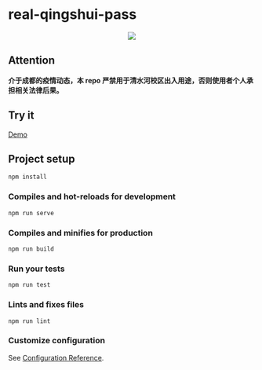 # real-qingshui-pass

<div align="center">
<img src="https://user-images.githubusercontent.com/16968934/100883929-db87c880-34eb-11eb-9a62-049eafefed2f.png"</img>
</div>

## Attention

**介于成都的疫情动态，本 repo 严禁用于清水河校区出入用途，否则使用者个人承担相关法律后果。**

## Try it

[Demo](http://blog.simplenaive.cn/Real-Qingshui-Pass/)

## Project setup

```
npm install
```

### Compiles and hot-reloads for development

```
npm run serve
```

### Compiles and minifies for production

```
npm run build
```

### Run your tests

```
npm run test
```

### Lints and fixes files

```
npm run lint
```

### Customize configuration

See [Configuration Reference](https://cli.vuejs.org/config/).
